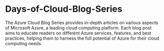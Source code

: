 # Days-of-Cloud-Blog-Series
The Azure Cloud Blog Series provides in-depth articles on various aspects of Microsoft Azure, a leading cloud computing platform. Each blog post aims to educate readers on different Azure services, features, and best practices, helping them to harness the full potential of Azure for their cloud computing needs.

